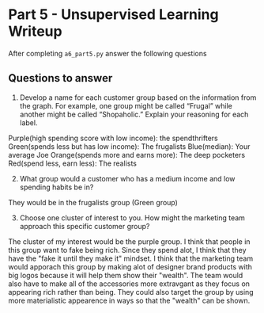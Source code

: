 # Part 5 - Unsupervised Learning Writeup

After completing `a6_part5.py` answer the following questions

## Questions to answer

1. Develop a name for each customer group based on the information from the graph. For example, one group might be called “Frugal” while another might be called “Shopaholic.” Explain your reasoning for each label.

Purple(high spending score with low income): the spendthrifters
Green(spends less but has low income): The frugalists
Blue(median): Your average Joe
Orange(spends more and earns more): The deep pocketers
Red(spend less, earn less): The realists

2. What group would a customer who has a medium income and low spending habits be in?

They would be in the frugalists group (Green group)

3. Choose one cluster of interest to you. How might the marketing team approach this specific customer group?

The cluster of my interest would be the purple group. I think that people in this group want to fake being rich. Since they spend alot, I think that they have the "fake it until they make it" mindset. I think that the marketing team would apporach this group by making alot of designer brand products with big logos because it will help them show their "wealth". The team would also have to make all of the accessories more extravgant as they focus on appearing rich rather than being. They could also target the group by using more materialistic appearence in ways so that the "wealth" can be shown.
